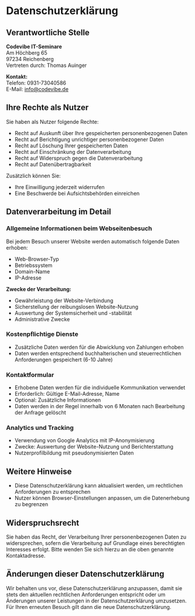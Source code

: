 # Datenschutzerklärung

## Verantwortliche Stelle

**Codevibe IT-Seminare**  
Am Höchberg 65  
97234 Reichenberg  
Vertreten durch: Thomas Auinger

**Kontakt:**  
Telefon: 0931-73040586  
E-Mail: info@codevibe.de

## Ihre Rechte als Nutzer

Sie haben als Nutzer folgende Rechte:

- Recht auf Auskunft über Ihre gespeicherten personenbezogenen Daten
- Recht auf Berichtigung unrichtiger personenbezogener Daten
- Recht auf Löschung Ihrer gespeicherten Daten
- Recht auf Einschränkung der Datenverarbeitung
- Recht auf Widerspruch gegen die Datenverarbeitung
- Recht auf Datenübertragbarkeit

Zusätzlich können Sie:
- Ihre Einwilligung jederzeit widerrufen
- Eine Beschwerde bei Aufsichtsbehörden einreichen

## Datenverarbeitung im Detail

### Allgemeine Informationen beim Webseitenbesuch

Bei jedem Besuch unserer Website werden automatisch folgende Daten erhoben:

- Web-Browser-Typ
- Betriebssystem
- Domain-Name
- IP-Adresse

**Zwecke der Verarbeitung:**
- Gewährleistung der Website-Verbindung
- Sicherstellung der reibungslosen Website-Nutzung
- Auswertung der Systemsicherheit und -stabilität
- Administrative Zwecke

### Kostenpflichtige Dienste

- Zusätzliche Daten werden für die Abwicklung von Zahlungen erhoben
- Daten werden entsprechend buchhalterischen und steuerrechtlichen Anforderungen gespeichert (6-10 Jahre)

### Kontaktformular

- Erhobene Daten werden für die individuelle Kommunikation verwendet
- Erforderlich: Gültige E-Mail-Adresse, Name
- Optional: Zusätzliche Informationen
- Daten werden in der Regel innerhalb von 6 Monaten nach Bearbeitung der Anfrage gelöscht

### Analytics und Tracking

- Verwendung von Google Analytics mit IP-Anonymisierung
- Zwecke: Auswertung der Website-Nutzung und Berichterstattung
- Nutzerprofilbildung mit pseudonymisierten Daten

## Weitere Hinweise

- Diese Datenschutzerklärung kann aktualisiert werden, um rechtlichen Anforderungen zu entsprechen
- Nutzer können Browser-Einstellungen anpassen, um die Datenerhebung zu begrenzen

## Widerspruchsrecht

Sie haben das Recht, der Verarbeitung Ihrer personenbezogenen Daten zu widersprechen, sofern die Verarbeitung auf Grundlage eines berechtigten Interesses erfolgt. Bitte wenden Sie sich hierzu an die oben genannte Kontaktadresse.

## Änderungen dieser Datenschutzerklärung

Wir behalten uns vor, diese Datenschutzerklärung anzupassen, damit sie stets den aktuellen rechtlichen Anforderungen entspricht oder um Änderungen unserer Leistungen in der Datenschutzerklärung umzusetzen. Für Ihren erneuten Besuch gilt dann die neue Datenschutzerklärung.